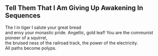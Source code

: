 Tell Them That I Am Giving Up Awakening In Sequences
----------------------------------------------------
The I in tiger I salute your great bread  
and envy your monastic pride. Angellic, gold leaf! You are the communist pioneer of a squirrel,  
the bruised ness of the railroad track, the power of the electricity.  
All paths become polyps.  

